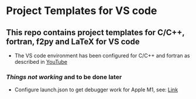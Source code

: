 # Project Templates for VS code

## This repo contains project templates for C/C++, fortran, f2py and LaTeX for VS code

- The VS code environment has been configured for C/C++ and fortran as described in [YouTube](https://www.youtube.com/watch?v=ABKrJuhs-Rc)

### ***Things not working*** and to be done later

- Configure launch.json to get debugger work for Apple M1, see: [Link](https://code.visualstudio.com/docs/cpp/config-clang-mac)